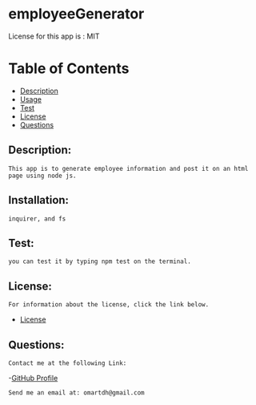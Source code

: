 # employeeGenerator

License for this app is : MIT

# Table of Contents

- [Description](#description)
- [Usage](#usage)
- [Test](#test)
- [License](#license)
- [Questions](#questions)

## Description:
    This app is to generate employee information and post it on an html page using node js.
## Installation:
    inquirer, and fs
## Test:
    you can test it by typing npm test on the terminal.
## License:
    For information about the license, click the link below.

- [License](https://opensource.org/license/random)

## Questions:
    Contact me at the following Link:

-[GitHub Profile](https://github.com/omartdh)

    Send me an email at: omartdh@gmail.com